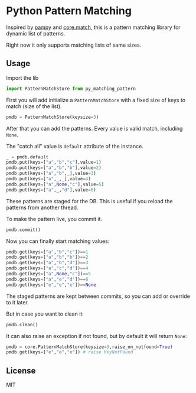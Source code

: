 # Python Pattern Matching

Inspired by [pampy](https://github.com/santinic/pampy) and [core.match](https://github.com/clojure/core.match), this is a pattern matching library for dynamic list of patterns.

Right now it only supports matching lists of same sizes.

## Usage

Import the lib

```python
import PatternMatchStore from py_matching_pattern
```

First you will add initialize a `PatternMatchStore` with a fixed size of keys to match (size of the list).

```python
pmdb = PatternMatchStore(keysize=3)
```

After that you can add the patterns. Every value is valid match, including `None`.

The "catch all" value is `default` attribute of the instance.

```python
_ = pmdb.default
pmdb.put(keys=["a","b","c"],value=1)
pmdb.put(keys=["a","b","b"],value=2)
pmdb.put(keys=["a","b",_],value=3)
pmdb.put(keys=["a",_,_],value=4)
pmdb.put(keys=["a",None,"c"],value=5)
pmdb.put(keys=["a",_,"d"],value=6)
```

These patterns are staged for the DB. This is useful if you reload the patterns from another thread.

To make the pattern live, you commit it.

```python
pmdb.commit()
```

Now you can finally start matching values:

```python
pmdb.get(keys=["a","b","c"])==1
pmdb.get(keys=["a","b","b"])==2
pmdb.get(keys=["a","b","d"])==3
pmdb.get(keys=["a","c","d"])==4
pmdb.get(keys=["a",None,"c"])==5
pmdb.get(keys=["a","e","d"])==6
pmdb.get(keys=["e","e","e"])==None
```

The staged patterns are kept between commits, so you can add or override to it later.

But in case you want to clean it:

```python
pmdb.clean()
```

It can also raise an exception if not found, but by default it will return `None`:

```python
pmdb = core.PatternMatchStore(keysize=3,raise_on_notfound=True)
pmdb.get(keys=["e","e","e"]) # raise KeyNotFound
```

## License

MIT
